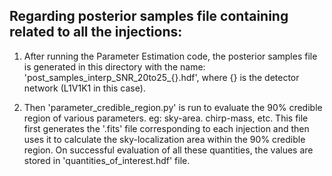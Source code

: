 ## Regarding posterior samples file containing related to all the injections:

1) After running the Parameter Estimation code, the posterior samples file is generated in this directory with the name: 'post_samples_interp_SNR_20to25_{}.hdf', where {} is the detector network (L1V1K1 in this case).

2) Then 'parameter_credible_region.py' is run to evaluate the 90% credible region of various parameters. eg: sky-area. chirp-mass, etc. This file first generates the '.fits' file corresponding to each injection and then uses it to calculate the sky-localization area within the 90% credible region. On successful evaluation of all these quantities, the values are stored in 'quantities_of_interest.hdf' file.
